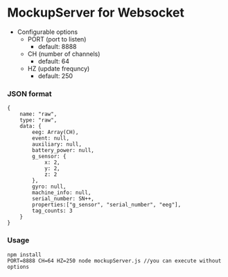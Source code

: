# MockupServer for Websocket
- Configurable options
    - PORT (port to listen)
        - default: 8888
    - CH (number of channels)
        - default: 64
    - HZ (update frequncy)
        - default: 250

### JSON format
```
{
    name: "raw",
    type: "raw",
    data: {
        eeg: Array(CH),
        event: null,
        auxiliary: null,
        battery_power: null,
        g_sensor: {
            x: 2,
            y: 2,
            z: 2
        },
        gyro: null,
        machine_info: null,
        serial_number: SN++,
        properties:["g_sensor", "serial_number", "eeg"],
        tag_counts: 3
    }
}
```
### Usage
```
npm install
PORT=8888 CH=64 HZ=250 node mockupServer.js //you can execute without options
```
